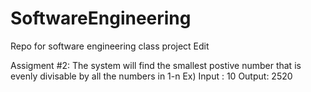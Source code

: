 # SoftwareEngineering
Repo for software engineering class project
Edit

Assigment #2: The system will find the smallest postive number that is evenly divisable by all the numbers in 1-n
  Ex) Input : 10
      Output: 2520 

